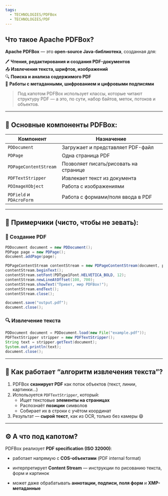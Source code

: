 ```yaml
---
tags:
  - TECHNOLOGIES/PDFBox
  - TECHNOLOGIES/PDF
---
```

## Что такое **Apache PDFBox**?

**Apache PDFBox** — это **open-source Java-библиотека**, созданная для:

🖊️ **Чтения, редактирования и создания PDF-документов**  
📤 **Извлечения текста, шрифтов, изображений**  
🔍 **Поиска и анализа содержимого PDF**  
🔐 **Работы с метаданными, шифрованием и цифровыми подписями**

> Под капотом PDFBox использует классы, которые читают структуру PDF — а это, по сути, набор байтов, меток, потоков и объектов.

---
## 🧰 Основные **компоненты** PDFBox:

|Компонент|Назначение|
|---|---|
|`PDDocument`|Загружает и представляет PDF-файл|
|`PDPage`|Одна страница PDF|
|`PDPageContentStream`|Позволяет писать/рисовать на странице|
|`PDFTextStripper`|Извлекает текст из документа|
|`PDImageXObject`|Работа с изображениями|
|`PDField` и `PDAcroForm`|Работа с формами/поля ввода в PDF|

---
## 🧪 Примерчики (чисто, чтобы не зевать):
### 📄 Создание PDF
```java
PDDocument document = new PDDocument();
PDPage page = new PDPage();
document.addPage(page);

PDPageContentStream contentStream = new PDPageContentStream(document, page);
contentStream.beginText();
contentStream.setFont(PDType1Font.HELVETICA_BOLD, 12);
contentStream.newLineAtOffset(100, 700);
contentStream.showText("Привет, мир PDFBox!");
contentStream.endText();
contentStream.close();

document.save("output.pdf");
document.close();
```

### 🔍 Извлечение текста
```java
PDDocument document = PDDocument.load(new File("example.pdf"));
PDFTextStripper stripper = new PDFTextStripper();
String text = stripper.getText(document);
System.out.println(text);
document.close();
```

---
## 🧠 Как работает “алгоритм извлечения текста”?
1. PDFBox **сканирует PDF** как поток объектов (текст, линии, картинки…)    
2. Используется `PDFTextStripper`, который:    
    - Ищет текстовые **элементы на страницах**        
    - Распознаёт **позиции** символов        
    - Собирает их в строки с учётом координат        
3. Результат — **сырой текст**, как из OCR, только без камеры 😄    

---
## ⚙️ А что под капотом?
PDFBox реализует **PDF specification (ISO 32000)**:

- работает напрямую с **COS-объектами** (PDF internal format)
    
- интерпретирует **Content Stream** — инструкции по рисованию текста, форм и картинок
    
- может даже обрабатывать **аннотации, подписи, поля форм** и **XMP-метаданные**